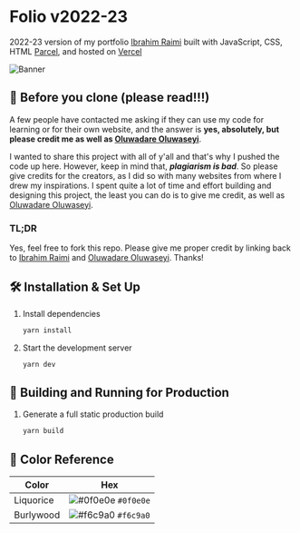 # Folio v2022-23

2022-23 version of my portfolio [Ibrahim Raimi](https://ibrahimraimi.vercel.app) built with JavaScript, CSS, HTML [Parcel](https://parceljs.org/), and hosted on [Vercel](https://vercel.com)

![Banner](https://i.ibb.co/sFghs4T/screenshot-rocks-3.png)



## 🚨 Before you clone (please read!!!)

A few people have contacted me asking if they can use my code for learning or for their own website, and the answer is **yes, absolutely, but please credit me as well as [Oluwadare Oluwaseyi](https://seyi.dev)**.

I wanted to share this project with all of y'all and that's why I pushed the code up here. However, keep in mind that, _**plagiarism is bad**_. So please give credits for the creators, as I did so with many websites from where I drew my inspirations. I spent quite a lot of time and effort building and designing this project, the least you can do is to give me credit, as well as [Oluwadare Oluwaseyi](https://seyi.dev).

### TL;DR

Yes, feel free to fork this repo. Please give me proper credit by linking back to [Ibrahim Raimi](https://ibrahimraimi.vercel.app) and [Oluwadare Oluwaseyi](https://seyi.dev). Thanks!

## 🛠 Installation & Set Up

1. Install dependencies

   ```sh
   yarn install
   ```

1. Start the development server

   ```sh
   yarn dev
   ```

## 🚀 Building and Running for Production

1. Generate a full static production build

   ```sh
   yarn build
   ```

## 🎨 Color Reference

| Color     | Hex                                                                |
| --------- | ------------------------------------------------------------------ |
| Liquorice | ![#0f0e0e](https://via.placeholder.com/10/0f0e0e?text=+) `#0f0e0e` |
| Burlywood | ![#f6c9a0](https://via.placeholder.com/10/f6c9a0?text=+) `#f6c9a0` |
